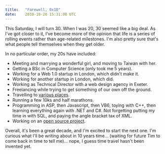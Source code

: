 ```yaml
---
title:   "Farewell, 0x1D"
date:    2010-10-26 15:31:00 UTC
---
```


This Saturday, I will turn 30. When I was 20, 30 seemed like a big deal. As I've got closer to it, I've become more of the opinion that life is a series of rolling events rather than age-related milestones. I'm also pretty sure that's what people tell themselves when they get older.

In no particular order, my 20s have included:

* Meeting and marrying a wonderful girl, and moving to Taiwan with her.
* Getting a BSc in Computer Science (only took me 5 years).
* Working for a Web 1.0 startup in London, which didn't make it.
* Working for another startup in London, which did.
* Working as Technical Director with a web design agency in Exeter.
* Freelancing while trying to get something of our own off the ground.
* Travelling to [various places](http://www.whereivebeen.com/map.php?uID=2098712&iID=112c309eea05613f283a4f89870c3f5b).
* Running a few 10ks and half marathons.
* Programming in ASP, then Javascript, then VB6, toying with C++, then learning everything again with .NET and C#. Not forgetting putting my time in with SQL, and paying the angle bracket tax of XML.
* Working on an [open source project](/blog/archive/2010/10/25/introducing-dotliquid-the-secure-open-source-template-engine).

Overall, it's been a great decade, and I'm excited to start the next one. I'm curious what I'll be writing about in 10 years time... (waiting for future Tim to come back in time to tell me)... nope, I guess time travel hasn't been invented yet.
